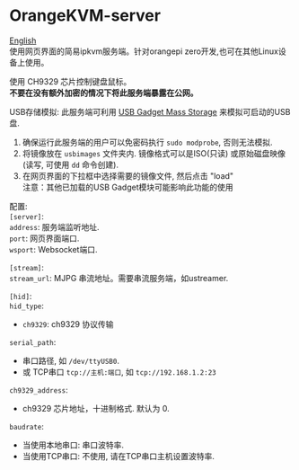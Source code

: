# OrangeKVM-server

[English](README.md)  
使用网页界面的简易ipkvm服务端。针对orangepi zero开发,也可在其他Linux设备上使用。

使用 CH9329 芯片控制键盘鼠标。  
<b>不要在没有额外加密的情况下将此服务端暴露在公网。  </b>

USB存储模拟: 此服务端可利用 [USB Gadget Mass Storage](https://linux-sunxi.org/USB_Gadget/Mass_storage) 来模拟可启动的USB盘.  
1. 确保运行此服务端的用户可以免密码执行 `sudo modprobe`, 否则无法模拟.  
2. 将镜像放在 `usbimages` 文件夹内. 镜像格式可以是ISO(只读) 或原始磁盘映像(读写, 可使用 `dd` 命令创建).  
3. 在网页界面的下拉框中选择需要的镜像文件, 然后点击 "load"  
注意：其他已加载的USB Gadget模块可能影响此功能的使用

配置:  
`[server]`:  
`address`: 服务端监听地址.  
`port`: 网页界面端口.  
`wsport`: Websocket端口.  

`[stream]`:  
`stream_url`: MJPG 串流地址。需要串流服务端，如ustreamer.   

`[hid]`:  
`hid_type`:   
- `ch9329`: ch9329 协议传输  

`serial_path`: 
- 串口路径, 如 `/dev/ttyUSB0`.
- 或 TCP串口 `tcp://主机:端口`, 如 `tcp://192.168.1.2:23`


`ch9329_address`:  
- ch9329 芯片地址，十进制格式. 默认为 0.  

`baudrate`:  
- 当使用本地串口: 串口波特率.  
- 当使用TCP串口: 不使用, 请在TCP串口主机设置波特率.  